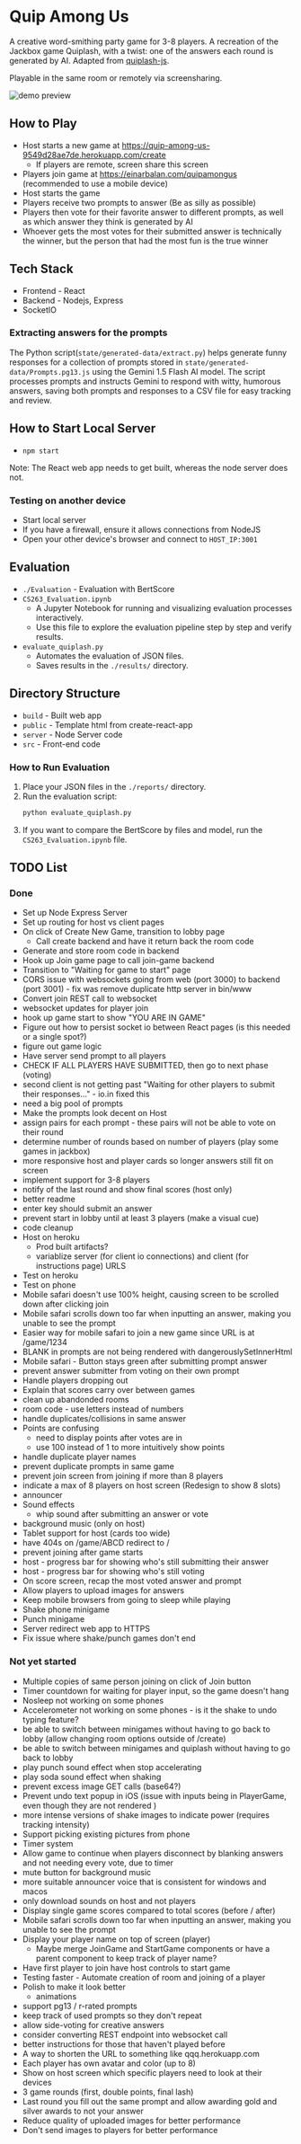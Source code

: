# Quip Among Us

A creative word-smithing party game for 3-8 players. A recreation of the Jackbox game Quiplash, with a twist: one of the answers each round is generated by AI. Adapted from [quiplash-js](https://github.com/simondiep/quiplash-js).

Playable in the same room or remotely via screensharing.

![demo preview](./preview.png?raw=true)

## How to Play

- Host starts a new game at https://quip-among-us-9549d28ae7de.herokuapp.com/create
  - If players are remote, screen share this screen
- Players join game at https://einarbalan.com/quipamongus (recommended to use a mobile device)
- Host starts the game
- Players receive two prompts to answer (Be as silly as possible)
- Players then vote for their favorite answer to different prompts, as well as which answer they think is generated by AI
- Whoever gets the most votes for their submitted answer is technically the winner, but the person that had the most fun is the true winner

## Tech Stack

- Frontend - React
- Backend - Nodejs, Express
- SocketIO

### Extracting answers for the prompts
The Python script(`state/generated-data/extract.py`) helps generate funny responses for a collection of prompts stored in `state/generated-data/Prompts.pg13.js` using the Gemini 1.5 Flash AI model. The script processes prompts and instructs Gemini to respond with witty, humorous answers, saving both prompts and responses to a CSV file for easy tracking and review.

## How to Start Local Server

- `npm start`

Note: The React web app needs to get built, whereas the node server does not.

### Testing on another device

- Start local server
- If you have a firewall, ensure it allows connections from NodeJS
- Open your other device's browser and connect to `HOST_IP:3001`

## Evaluation
- `./Evaluation` - Evaluation with BertScore
- `CS263_Evaluation.ipynb`
  - A Jupyter Notebook for running and visualizing evaluation processes interactively.
  - Use this file to explore the evaluation pipeline step by step and verify results.
- `evaluate_quiplash.py`
  - Automates the evaluation of JSON files.
  - Saves results in the `./results/` directory.

## Directory Structure

- `build` - Built web app
- `public` - Template html from create-react-app
- `server` - Node Server code
- `src` - Front-end code
### How to Run Evaluation

1. Place your JSON files in the `./reports/` directory.
2. Run the evaluation script:
   ```bash
   python evaluate_quiplash.py
3. If you want to compare the BertScore by files and model, run the `CS263_Evaluation.ipynb` file.
## TODO List

### Done

- Set up Node Express Server
- Set up routing for host vs client pages
- On click of Create New Game, transition to lobby page
  - Call create backend and have it return back the room code
- Generate and store room code in backend
- Hook up Join game page to call join-game backend
- Transition to "Waiting for game to start" page
- CORS issue with websockets going from web (port 3000) to backend (port 3001) - fix was remove duplicate http server in bin/www
- Convert join REST call to websocket
- websocket updates for player join
- hook up game start to show "YOU ARE IN GAME"
- Figure out how to persist socket io between React pages (is this needed or a single spot?)
- figure out game logic
- Have server send prompt to all players
- CHECK IF ALL PLAYERS HAVE SUBMITTED, then go to next phase (voting)
- second client is not getting past "Waiting for other players to submit their responses..." - io.in fixed this
- need a big pool of prompts
- Make the prompts look decent on Host
- assign pairs for each prompt - these pairs will not be able to vote on their round
- determine number of rounds based on number of players (play some games in jackbox)
- more responsive host and player cards so longer answers still fit on screen
- implement support for 3-8 players
- notify of the last round and show final scores (host only)
- better readme
- enter key should submit an answer
- prevent start in lobby until at least 3 players (make a visual cue)
- code cleanup
- Host on heroku
  - Prod built artifacts?
  - variablize server (for client io connections) and client (for instructions page) URLS
- Test on heroku
- Test on phone
- Mobile safari doesn't use 100% height, causing screen to be scrolled down after clicking join
- Mobile safari scrolls down too far when inputting an answer, making you unable to see the prompt
- Easier way for mobile safari to join a new game since URL is at /game/1234
- BLANK in prompts are not being rendered with dangerouslySetInnerHtml
- Mobile safari - Button stays green after submitting prompt answer
- prevent answer submitter from voting on their own prompt
- Handle players dropping out
- Explain that scores carry over between games
- clean up abandonded rooms
- room code - use letters instead of numbers
- handle duplicates/collisions in same answer
- Points are confusing
  - need to display points after votes are in
  - use 100 instead of 1 to more intuitively show points
- handle duplicate player names
- prevent duplicate prompts in same game
- prevent join screen from joining if more than 8 players
- indicate a max of 8 players on host screen (Redesign to show 8 slots)
- announcer
- Sound effects
  - whip sound after submitting an answer or vote
- background music (only on host)
- Tablet support for host (cards too wide)
- have 404s on /game/ABCD redirect to /
- prevent joining after game starts
- host - progress bar for showing who's still submitting their answer
- host - progress bar for showing who's still voting
- On score screen, recap the most voted answer and prompt
- Allow players to upload images for answers
- Keep mobile browsers from going to sleep while playing
- Shake phone minigame
- Punch minigame
- Server redirect web app to HTTPS
- Fix issue where shake/punch games don't end

### Not yet started

- Multiple copies of same person joining on click of Join button
- Timer countdown for waiting for player input, so the game doesn't hang
- Nosleep not working on some phones
- Accelerometer not working on some phones - is it the shake to undo typing feature?
- be able to switch between minigames without having to go back to lobby (allow changing room options outside of /create)
- be able to switch between minigames and quiplash without having to go back to lobby
- play punch sound effect when stop accelerating
- play soda sound effect when shaking
- prevent excess image GET calls (base64?)
- Prevent undo text popup in iOS (issue with inputs being in PlayerGame, even though they are not rendered )
- more intense versions of shake images to indicate power (requires tracking intensity)
- Support picking existing pictures from phone
- Timer system
- Allow game to continue when players disconnect by blanking answers and not needing every vote, due to timer
- mute button for background music
- more suitable announcer voice that is consistent for windows and macos
- only download sounds on host and not players
- Display single game scores compared to total scores (before / after)
- Mobile safari scrolls down too far when inputting an answer, making you unable to see the prompt
- Display your player name on top of screen (player)
  - Maybe merge JoinGame and StartGame components or have a parent component to keep track of player name?
- Have first player to join have host controls to start game
- Testing faster - Automate creation of room and joining of a player
- Polish to make it look better
  - animations
- support pg13 / r-rated prompts
- keep track of used prompts so they don't repeat
- allow side-voting for creative answers
- consider converting REST endpoint into websocket call
- better instructions for those that haven't played before
- A way to shorten the URL to something like qqq.herokuapp.com
- Each player has own avatar and color (up to 8)
- Show on host screen which specific players need to look at their devices
- 3 game rounds (first, double points, final lash)
- Last round you fill out the same prompt and allow awarding gold and silver awards to not your answer
- Reduce quality of uploaded images for better performance
- Don't send images to players for better performance
